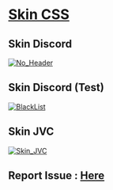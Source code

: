 # [Skin CSS](https://userstyles.world/user/Atlantis#styles)


## Skin Discord

<p>
  <a href="https://userstyles.world/style/21588/">
   <img src="https://badgen.net/badge/Discord/TopBar/5865F2?scale=2" alt="No_Header">
  </a>
</p>

## Skin Discord (Test)

</p>
  <a href="https://raw.githubusercontent.com/Lantea-Git/Skin_CSS/main/discord/enhancedblacklistdiscord.user.css">
   <img src="https://badgen.net/badge/Discord Test/BlackList/8A93F5?scale=2" alt="BlackList">
  </a>
</p>

## Skin JVC
<p>
  <a href="https://userstyles.world/style/17542/">
    <img src="https://badgen.net/badge/color/UI_2023/orange?label=&scale=2" alt="Skin_JVC">
  </a>
</p>

## Report Issue : [Here](../../issues)
